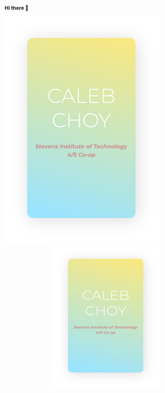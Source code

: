 ### Hi there 👋

<img align="right"> ![Info Card](card.png)  </img>
<img align="right" src="https://raw.githubusercontent.com/Ookayleb/Ookayleb/master/card.png" width=350px height=465px/>

<!--
**Ookayleb/Ookayleb** is a ✨ _special_ ✨ repository because its `README.md` (this file) appears on your GitHub profile.

Here are some ideas to get you started:

- 🔭 I’m currently working on ...
- 🌱 I’m currently learning ...
- 👯 I’m looking to collaborate on ...
- 🤔 I’m looking for help with ...
- 💬 Ask me about ...
- 📫 How to reach me: ...
- 😄 Pronouns: ...
- ⚡ Fun fact: ...
-->
